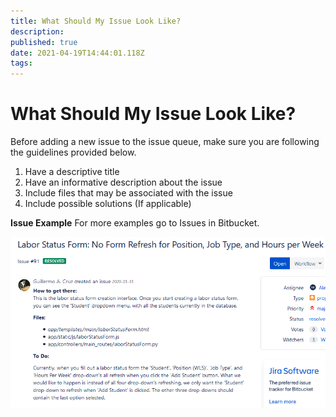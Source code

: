 ```yaml
---
title: What Should My Issue Look Like?
description: 
published: true
date: 2021-04-19T14:44:01.118Z
tags: 
---
```


# What Should My Issue Look Like?
Before adding a new issue to the issue queue, make sure you are following the guidelines provided below. 

1. Have a descriptive title
1. Have an informative description about the issue
1. Include files that may be associated with the issue
1. Include possible solutions (If applicable)

**Issue Example** 
For more examples go to Issues in Bitbucket. 

![capture.png](/capture.png)